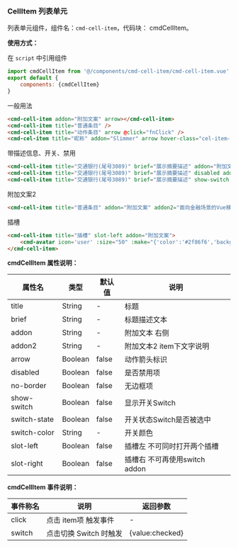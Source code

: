 ### CellItem 列表单元

列表单元组件，组件名：``cmd-cell-item``，代码块： cmdCellItem。

**使用方式：**

在 ``script`` 中引用组件 

```javascript
import cmdCellItem from '@/components/cmd-cell-item/cmd-cell-item.vue'
export default {
    components: {cmdCellItem}
}
```

一般用法

```html
<cmd-cell-item addon="附加文案" arrow></cmd-cell-item>
<cmd-cell-item title="普通条目" />
<cmd-cell-item title="动作条目" arrow @click="fnClick" />
<cmd-cel-item title="昵称" addon="Slimmer" arrow hover-class="cel-item-hover"></cmd-cel-item>
```

带描述信息、开关、禁用

```html
<cmd-cell-item title="交通银行(尾号3089)" brief="展示摘要描述" addon="附加文案" arrow />
<cmd-cell-item title="交通银行(尾号3089)" brief="展示摘要描述" disabled addon="禁用项" />
<cmd-cell-item title="交通银行(尾号3089)" brief="展示摘要描述" show-switch @switch="fnClick" switch-color="#2f86f6" />
```


附加文案2

```html
<cmd-cell-item title="普通条目" addon="附加文案" addon2="面向金融场景的Vue移动端UI组件库，丰富、灵活、实用，快速搭建优质的金融类产品，让复杂的金融场景变简单。基于「合理、好用」设计价值观，从交互操作、视觉抽象、图形可视等角度共同解决问题。" />
```

插槽

```html
<cmd-cell-item title="插槽" slot-left addon="附加文案">
    <cmd-avatar icon='user' :size="50" :make="{'color':'#2f86f6','background':'#111a34'}"></cmd-avatar>
</cmd-cell-item>
```

**cmdCellItem 属性说明：**

|属性名			|类型	|默认值	|说明								|
|---			|----	|---	|---								|
|title			|String	|-		|标题								|
|brief			|String	|-		|标题描述文本						|
|addon			|String	|-		|附加文本 右侧						|
|addon2			|String	|-		|附加文本2 item下文字说明			|
|arrow			|Boolean|false	|动作箭头标识						|
|disabled		|Boolean|false	|是否禁用项							|
|no-border		|Boolean|false	|无边框项							|
|show-switch	|Boolean|false	|显示开关Switch						|
|switch-state	|Boolean|false	|开关状态Switch是否被选中			|
|switch-color	|String	|-		|开关颜色							|
|slot-left		|Boolean|false	|插槽左 不可同时打开两个插槽		|
|slot-right		|Boolean|false	|插槽右 不可再使用switch addon|

**cmdCellItem 事件说明：**

|事件称名	|说明					|返回参数		|
|---		|----					|---			|
|click		|点击 item项 触发事件	|-				|
|switch		|点击切换 Switch 时触发	|{value:checked}|
